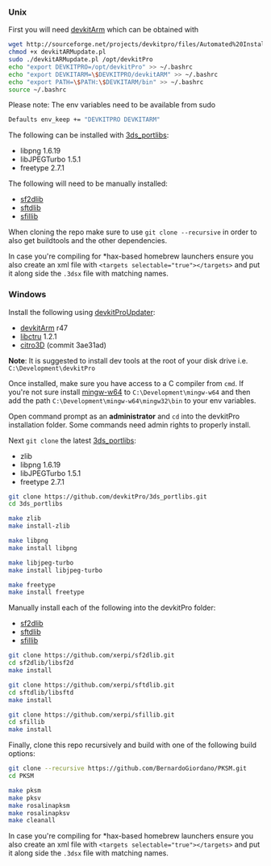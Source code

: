 ### Unix
First you will need [devkitArm] which can be obtained with

```bash
wget http://sourceforge.net/projects/devkitpro/files/Automated%20Installer/devkitARMupdate.pl
chmod +x devkitARMupdate.pl
sudo ./devkitARMupdate.pl /opt/devkitPro
echo "export DEVKITPRO=/opt/devkitPro" >> ~/.bashrc
echo "export DEVKITARM=\$DEVKITPRO/devkitARM" >> ~/.bashrc
echo "export PATH=\$PATH:\$DEVKITARM/bin" >> ~/.bashrc
source ~/.bashrc
```

Please note: The env variables need to be available from sudo

```bash
Defaults env_keep += "DEVKITPRO DEVKITARM"
```

The following can be installed with [3ds_portlibs]:
* libpng 1.6.19
* libJPEGTurbo 1.5.1
* freetype 2.7.1

The following will need to be manually installed:
* [sf2dlib]
* [sftdlib]
* [sfillib]

When cloning the repo make sure to use `git clone --recursive` in order to also get buildtools and the other dependencies.

In case you're compiling for *hax-based homebrew launchers ensure you also create an xml file with 
`<targets selectable="true"></targets>` and put it along side the `.3dsx` file with matching names.

### Windows
Install the following using [devkitProUpdater]:
* [devkitArm] r47
* [libctru] 1.2.1
* [citro3D] (commit 3ae31ad)

**Note**: It is suggested to install dev tools at the root of your disk drive i.e. `C:\Development\devkitPro`

Once installed, make sure you have access to a C compiler from `cmd`. If you're not sure install [mingw-w64] to 
`C:\Development\mingw-w64` and then add the path `C:\Development\mingw-w64\mingw32\bin` to your env variables.

Open command prompt as an **administrator** and `cd` into the devkitPro installation folder. Some commands need admin 
rights to properly install.

Next `git clone` the latest [3ds_portlibs]:
* zlib
* libpng 1.6.19
* libJPEGTurbo 1.5.1
* freetype 2.7.1

```bash
git clone https://github.com/devkitPro/3ds_portlibs.git
cd 3ds_portlibs

make zlib
make install-zlib

make libpng
make install libpng

make libjpeg-turbo
make install libjpeg-turbo

make freetype
make install freetype
```

Manually install each of the following into the devkitPro folder:
* [sf2dlib]
* [sftdlib]
* [sfillib]

```bash
git clone https://github.com/xerpi/sf2dlib.git
cd sf2dlib/libsf2d
make install

git clone https://github.com/xerpi/sftdlib.git
cd sftdlib/libsftd
make install

git clone https://github.com/xerpi/sfillib.git
cd sfillib
make install
```

Finally, clone this repo recursively and build with one of the following build options:

```bash
git clone --recursive https://github.com/BernardoGiordano/PKSM.git
cd PKSM

make pksm
make pksv
make rosalinapksm
make rosalinapksv
make cleanall
```

In case you're compiling for *hax-based homebrew launchers ensure you also create an xml file with 
`<targets selectable="true"></targets>` and put it along side the `.3dsx` file with matching names.

[//]: # (These are reference links used in the body of this note and get stripped out when the markdown processor does its job. 
There is no need to format nicely because it shouldn't be seen. 
Thanks SO - http://stackoverflow.com/questions/4823468/store-comments-in-markdown-syntax)

[3ds_portlibs]: <https://github.com/devkitPro/3ds_portlibs>
[devkitProUpdater]: <https://sourceforge.net/projects/devkitpro/>
[devkitArm]: <https://sourceforge.net/projects/devkitpro/files/devkitARM/>
[citro3D]: <https://sourceforge.net/projects/devkitpro/files/citro3d/>
[libctru]: <https://sourceforge.net/projects/devkitpro/files/libctru/>
[mingw-w64]: <https://sourceforge.net/projects/mingw-w64/>
[sf2dlib]: <https://github.com/xerpi/sf2dlib>
[sftdlib]: <https://github.com/xerpi/sftdlib>
[sfillib]: <https://github.com/xerpi/sfillib>
